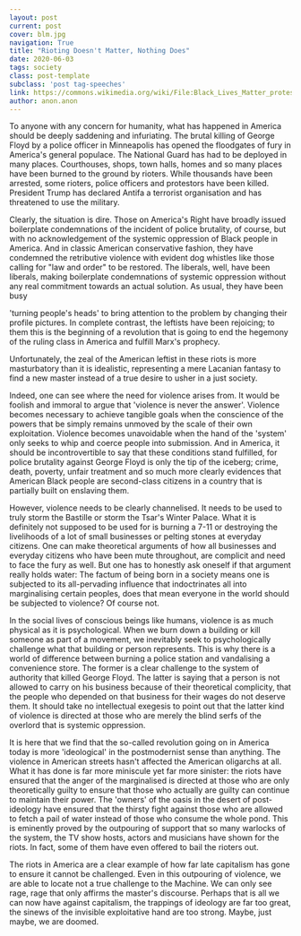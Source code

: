 ```yaml
---
layout: post
current: post
cover: blm.jpg
navigation: True
title: "Rioting Doesn't Matter, Nothing Does"
date: 2020-06-03
tags: society
class: post-template
subclass: 'post tag-speeches'
link: https://commons.wikimedia.org/wiki/File:Black_Lives_Matter_protest_against_St._Paul_police_brutality_(21552673186).jpg
author: anon.anon
---
```

To anyone with any concern for humanity, what has happened in America should be deeply saddening and infuriating. The brutal killing of George Floyd by a police officer in Minneapolis has opened the floodgates of fury in America's general populace. The National Guard has had to be deployed in many places. Courthouses, shops, town halls, homes and so many places have been burned to the ground by rioters. While thousands have been arrested, some rioters, police officers and protestors have been killed. President Trump has declared Antifa a terrorist organisation and has threatened to use the military.

  

Clearly, the situation is dire. Those on America's Right have broadly issued boilerplate condemnations of the incident of police brutality, of course, but with no acknowledgement of the systemic oppression of Black people in America. And in classic American conservative fashion, they have condemned the retributive violence with evident dog whistles like those calling for "law and order" to be restored. The liberals, well, have been liberals, making boilerplate condemnations of systemic oppression without any real commitment towards an actual solution. As usual, they have been busy

'turning people's heads' to bring attention to the problem by changing their profile pictures. In complete contrast, the leftists have been rejoicing; to them this is the beginning of a revolution that is going to end the hegemony of the ruling class in America and fulfill Marx's prophecy.

  

Unfortunately, the zeal of the American leftist in these riots is more masturbatory than it is idealistic, representing a mere Lacanian fantasy to find a new master instead of a true desire to usher in a just society.

  

Indeed, one can see where the need for violence arises from. It would be foolish and immoral to argue that 'violence is never the answer'. Violence becomes necessary to achieve tangible goals when the conscience of the powers that be simply remains unmoved by the scale of their own exploitation. Violence becomes unavoidable when the hand of the 'system' only seeks to whip and coerce people into submission. And in America, it should be incontrovertible to say that these conditions stand fulfilled, for police brutality against George Floyd is only the tip of the iceberg; crime, death, poverty, unfair treatment and so much more clearly evidences that American Black people are second-class citizens in a country that is partially built on enslaving them.

  

However, violence needs to be clearly channelised. It needs to be used to truly storm the Bastille or storm the Tsar's Winter Palace. What it is definitely not supposed to be used for is burning a 7-11 or destroying the livelihoods of a lot of small businesses or pelting stones at everyday citizens. One can make theoretical arguments of how all businesses and everyday citizens who have been mute throughout, are complicit and need to face the fury as well. But one has to honestly ask oneself if that argument really holds water: The factum of being born in a society means one is subjected to its all-pervading influence that indoctrinates all into marginalising certain peoples, does that mean everyone in the world should be subjected to violence? Of course not.

  

In the social lives of conscious beings like humans, violence is as much physical as it is psychological. When we burn down a building or kill someone as part of a movement, we inevitably seek to psychologically challenge what that building or person represents. This is why there is a world of difference between burning a police station and vandalising a convenience store. The former is a clear challenge to the system of authority that killed George Floyd. The latter is saying that a person is not allowed to carry on his business because of their theoretical complicity, that the people who depended on that business for their wages do not deserve them. It should take no intellectual exegesis to point out that the latter kind of violence is directed at those who are merely the blind serfs of the overlord that is systemic oppression.

  

It is here that we find that the so-called revolution going on in America today is more 'ideological' in the postmodernist sense than anything. The violence in American streets hasn't affected the American oligarchs at all. What it has done is far more miniscule yet far more sinister: the riots have ensured that the anger of the marginalised is directed at those who are only theoretically guilty to ensure that those who actually are guilty can continue to maintain their power. The 'owners' of the oasis in the desert of post-ideology have ensured that the thirsty fight against those who are allowed to fetch a pail of water instead of those who consume the whole pond. This is eminently proved by the outpouring of support that so many warlocks of the system, the TV show hosts, actors and musicians have shown for the riots. In fact, some of them have even offered to bail the rioters out.

  

The riots in America are a clear example of how far late capitalism has gone to ensure it cannot be challenged. Even in this outpouring of violence, we are able to locate not a true challenge to the Machine. We can only see rage, rage that only affirms the master's discourse. Perhaps that is all we can now have against capitalism, the trappings of ideology are far too great, the sinews of the invisible exploitative hand are too strong. Maybe, just maybe, we are doomed.
